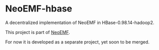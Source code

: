 # NeoEMF-hbase

A decentralized  implementation of NeoEMF in HBase-0.98.14-hadoop2.

This project is part of [NeoEMF](https://github.com/atlanmod/NeoEMF/).

For now it is developed as a separate project, yet soon to be merged.

